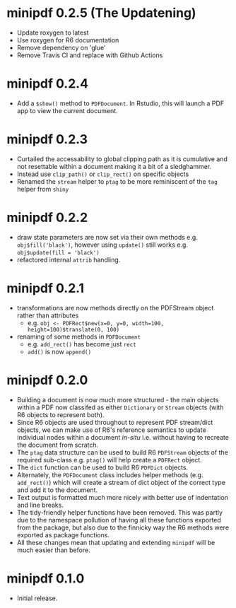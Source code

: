 
# minipdf 0.2.5 (The Updatening)

* Update roxygen to latest
* Use roxygen for R6 documentation 
* Remove dependency on 'glue'
* Remove Travis CI and replace with Github Actions

# minipdf 0.2.4

* Add a `$show()` method to `PDFDocument`.  In Rstudio, this will launch a PDF
  app to view the current document.

# minipdf 0.2.3

* Curtailed the accessability to global clipping path as it is cumulative and not
resettable within a document making it a bit of a sledghammer.
* Instead use `clip_path()` or `clip_rect()` on specific objects
* Renamed the `stream` helper to `ptag` to be more reminiscent of the `tag` helper
  from `shiny`

# minipdf 0.2.2

* draw state parameters are now set via their own methods e.g. `obj$fill('black')`, 
  however using `update()` still works e.g. `obj$update(fill = 'black')`
* refactored internal `attrib` handling.

# minipdf 0.2.1

* transformations are now methods directly on the PDFStream object rather than attributes
    * e.g. `obj <- PDFRect$new(x=0, y=0, width=100, height=100)$translate(0, 100)`
* renaming of some methods in `PDFDocument` 
    * e.g. `add_rect()` has become just `rect`
    * `add()` is now `append()`
    
    
# minipdf 0.2.0 
    
* Building a document is now much more structured - the main objects 
within a PDF now classifed as either `Dictionary` or `Stream` objects 
(with R6 objects to represent both).
* Since R6 objects are used throughout to represent PDF stream/dict objects, we
  can make use of R6's reference semantics to update individual nodes within a document *in-situ* i.e.
  without having to recreate the document from scratch.
* The `ptag` data structure can be used to build R6 `PDFStream` objects of the
  required sub-class e.g. `ptag()` will help create a `PDFRect` object.
* The `dict` function can be used to build R6 `PDFDict` objects.
* Alternately, the `PDFDocument` class includes helper methods (e.g. `add_rect()`) which
  will create a stream of dict object of the correct type and add it to the document.
* Text output is formatted much more nicely with better use of indentation and line breaks.
* The tidy-friendly helper functions have been removed.  This was partly due to the namespace pollution of having
all these functions exported from the package, but also due to the finnicky way
the R6 methods were exported as package functions.
* All these changes mean that updating and extending `minipdf` will be much easier than before.

# minipdf 0.1.0

* Initial release.
